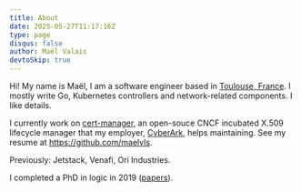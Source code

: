 ```yaml
---
title: About
date: 2025-05-27T11:17:16Z
type: page
disqus: false
author: Maël Valais
devtoSkip: true
---
```


Hi! My name is Maël, I am a software engineer based in [Toulouse, France](https://www.google.com/maps/place/Toulouse/@46.6763781,0.1867932,5.46z/data=!4m5!3m4!1s0x12aebb6fec7552ff:0x406f69c2f411030!8m2!3d43.604652!4d1.444209). I mostly write Go, Kubernetes controllers and network-related components. I like details.

I currently work on [cert-manager](https://github.com/jetstack/cert-manager), an open-souce CNCF incubated X.509 lifecycle manager that my employer, [CyberArk](https://www.jetstack.io/), helps maintaining. See my resume at <https://github.com/maelvls>.

Previously: Jetstack, Venafi, Ori Industries.

I completed a PhD in logic in 2019 ([papers](https://scholar.google.com/citations?user=0BrmuaAAAAAJ&hl=en&oi=ao)).
